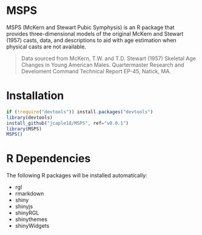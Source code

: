 # MSPS
MSPS (McKern and Stewart Pubic Symphysis) is an R package that provides three-dimensional models of the original McKern and Stewart (1957) casts, data, and descriptions to aid with age estimation when physical casts are not available.

>Data sourced from McKern, T.W. and T.D. Stewart (1957) Skeletal Age Changes in Young American Males. Quartermaster Research and Develoment Command Technical Report EP-45, Natick, MA.

# Installation
```javascript
if (!require("devtools")) install.packages("devtools")
library(devtools)
install_github("jcaple18/MSPS", ref="v0.0.1")
library(MSPS)
MSPS()
```

# R Dependencies
The following R packages will be installed automatically:
- rgl
- rmarkdown
- shiny
- shinyjs
- shinyRGL
- shinythemes
- shinyWidgets